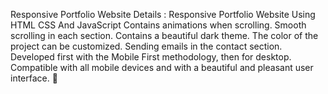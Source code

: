 Responsive Portfolio Website Details :
Responsive Portfolio Website Using HTML CSS And JavaScript
Contains animations when scrolling.
Smooth scrolling in each section.
Contains a beautiful dark theme.
The color of the project can be customized.
Sending emails in the contact section.
Developed first with the Mobile First methodology, then for desktop.
Compatible with all mobile devices and with a beautiful and pleasant user interface.
💙

